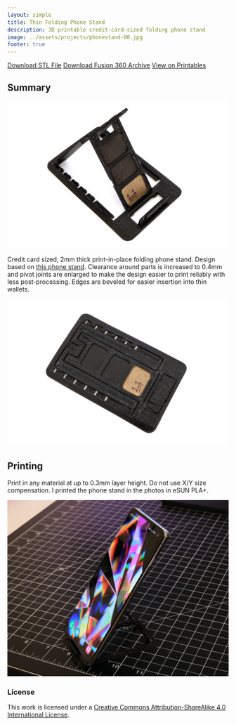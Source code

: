 ```yaml
---
layout: simple
title: Thin Folding Phone Stand
description: 3D printable credit-card-sized folding phone stand
image: ../assets/projects/phonestand-00.jpg
footer: true
---
```


<a href="../assets/projects/phonestand-2019-10-10.stl" class="button">Download STL File</a>
<a href="../assets/projects/phonestand-2019-10-10.f3d" class="button">Download Fusion 360 Archive</a>
<a href="https://www.printables.com/model/145016-credit-card-sized-folding-phone-stand-v11" class="button">View on Printables</a>

## Summary

![](../assets/projects/phonestand-00.jpg)

Credit card sized, 2mm thick print-in-place folding phone stand. Design based on [this phone stand](https://www.thingiverse.com/thing:3157890). Clearance around parts is increased to 0.4mm and pivot joints are enlarged to make the design easier to print reliably with less post-processing. Edges are beveled for easier insertion into thin wallets.

![](../assets/projects/phonestand-01.jpg)

## Printing
Print in any material at up to 0.3mm layer height. Do not use X/Y size compensation. I printed the phone stand in the photos in eSUN PLA+.

![](../assets/projects/phonestand-02.jpg)

### License
This work is licensed under a [Creative Commons Attribution-ShareAlike 4.0 International License](http://creativecommons.org/licenses/by-sa/4.0/).
